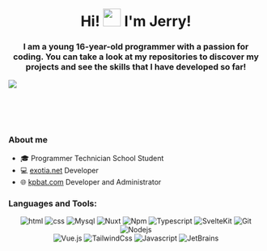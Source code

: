 <h1 align="center">Hi! <img src="https://media.giphy.com/media/hvRJCLFzcasrR4ia7z/giphy.gif" width="35"> I'm Jerry!</h1>

<h3 align="center">I am a young 16-year-old programmer with a passion for coding. You can take a look at my repositories to discover my projects and see the skills that I have developed so far!</h3>
  <p align="center">
    <img align="left" src="https://github-readme-stats.vercel.app/api?username=braspi&show_icons=true&theme=transparent&text_color=fff&title_color=4fa943&icon_color=9ec52f&hide_title=true&hide_border=true&hide=stars,contribs&count_private=true">
    <!--<img align="right" src="https://github-readme-stats.vercel.app/api/wakatime?username=braspi&langs_count=10&theme=transparent&text_color=fff&title_color=4fa943&hide_border=true&layout=compact&custom_title=Last%207%20days...&range=last_7_days" width="45%"> -->
  </p>
    
<br><br><br><br><br>

<h3> About me</h3>
<ul>
  <li>
    🎓 Programmer Technician School Student
  </li>
  <li>
    💻 <a href="https://exotia.net/" target="_blank">exotia.net</a> Developer
  </li>
  <li>
    🌐 <a href="https://kpbat.com/" target="_blank">kpbat.com</a> Developer and Administrator
  </li>
</ul>

<h3 align="left">Languages and Tools:</h3>
  <p align="center">
    <img alt="html" src="https://img.shields.io/badge/-html-E34F26?style=flat-square&logo=html5&logoColor=white" />
    <img alt="css" src="https://img.shields.io/badge/-css%203-1572B6?style=flat-square&logo=CSS3&logoColor=white" />
    <img alt="Mysql" src="https://img.shields.io/badge/-Mysql-A81D33?style=flat-square&logo=MYSql&logoColor=white" />
    <img alt="Nuxt" src="https://img.shields.io/badge/-Nuxt-00DC82?style=flat-square&logo=Nuxt.js&logoColor=white" />
    <img alt="Npm" src="https://img.shields.io/badge/-npm-CB3837?style=flat-square&logo=npm&logoColor=white" />
    <img alt="Typescript" src="https://img.shields.io/badge/-Typescript-3178C6?style=flat-square&logo=Typescript&logoColor=white" />
    <img alt="SvelteKit" src="https://img.shields.io/badge/-Svelte-FF3E00?style=flat-square&logo=Svelte&logoColor=white" />
    <img alt="Git" src="https://img.shields.io/badge/-Git-F05032?style=flat-square&logo=git&logoColor=white" />
    <img alt="Nodejs" src="https://img.shields.io/badge/-Nodejs-339933?style=flat-square&logo=Node.js&logoColor=white" />
    <br/>
    <img alt="Vue.js" src="https://img.shields.io/badge/-Vuejs-4FC08D?style=flat-square&logo=Vue.js&logoColor=white" />
    <img alt="TailwindCss" src="https://img.shields.io/badge/-TailwindCss-06B6D4?style=flat-square&logo=TailwindCss&logoColor=white" />
    <img alt="Javascript" src="https://img.shields.io/badge/-Javascript-F7DF1E?style=flat-square&logo=Javascript&logoColor=white" />
    <img alt="JetBrains" src="https://img.shields.io/badge/-JetBrains-000000?style=flat-square&logo=jetbrains&logoColor=white" />
  </p>
<br>
